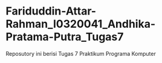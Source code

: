 # Fariduddin-Attar-Rahman_I0320041_Andhika-Pratama-Putra_Tugas7
Reposutory ini berisi Tugas 7 Praktikum Programa Komputer

